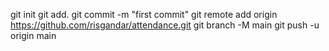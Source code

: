 git init
git add.
git commit -m "first commit"
git remote add origin https://github.com/risgandar/attendance.git
git branch -M main
git push -u origin main
